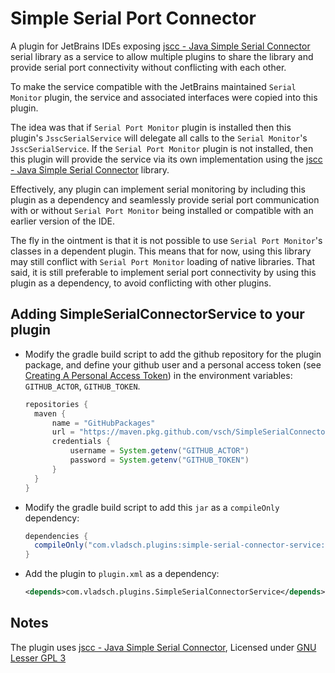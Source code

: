 # Simple Serial Port Connector

A plugin for JetBrains IDEs exposing [jscc - Java Simple Serial Connector] serial library as a
service to allow multiple plugins to share the library and provide serial port connectivity
without conflicting with each other.

To make the service compatible with the JetBrains maintained `Serial Monitor` plugin, the
service and associated interfaces were copied into this plugin.

The idea was that if `Serial Port Monitor` plugin is installed then this plugin's
`JsscSerialService` will delegate all calls to the `Serial Monitor`'s `JsscSerialService`. If
the `Serial Port Monitor` plugin is not installed, then this plugin will provide the service via
its own implementation using the [jscc - Java Simple Serial Connector] library.

Effectively, any plugin can implement serial monitoring by including this plugin as a dependency
and seamlessly provide serial port communication with or without `Serial Port Monitor` being
installed or compatible with an earlier version of the IDE.

The fly in the ointment is that it is not possible to use `Serial Port Monitor`'s classes in a
dependent plugin. This means that for now, using this library may still conflict with `Serial
Port Monitor` loading of native libraries. That said, it is still preferable to implement serial
port connectivity by using this plugin as a dependency, to avoid conflicting with other plugins.

## Adding SimpleSerialConnectorService to your plugin

* Modify the gradle build script to add the github repository for the plugin package, and define
  your github user and a personal access token (see [Creating A Personal Access Token]) in the
  environment variables: `GITHUB_ACTOR`, `GITHUB_TOKEN`.

  ```groovy
  repositories {
    maven {
        name = "GitHubPackages"
        url = "https://maven.pkg.github.com/vsch/SimpleSerialConnectorService"
        credentials {
            username = System.getenv("GITHUB_ACTOR")
            password = System.getenv("GITHUB_TOKEN")
        }
    }
  }
  ```
* Modify the gradle build script to add this `jar` as a `compileOnly` dependency:

  ```groovy
  dependencies {
    compileOnly("com.vladsch.plugins:simple-serial-connector-service:1.0.0")
  }
  ```
* Add the plugin to `plugin.xml` as a dependency:

  ```xml
  <depends>com.vladsch.plugins.SimpleSerialConnectorService</depends>
  ```

## Notes

The plugin uses [jscc - Java Simple Serial Connector], Licensed under [GNU Lesser GPL 3]

[Creating A Personal Access Token]: https://docs.github.com/en/authentication/keeping-your-account-and-data-secure/creating-a-personal-access-token
[jscc - Java Simple Serial Connector]: https://github.com/java-native/jssc
[GNU Lesser GPL 3]: http://www.gnu.org/licenses/lgpl.html
[Issues]: https://github.com/vsch/SimpleSerialConnectorService/issues
[Plugin Source]: https://github.com/vsch/SimpleSerialConnectorService

